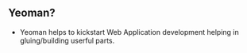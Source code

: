 ## Yeoman?
- Yeoman helps to kickstart Web Application development helping in gluing/building userful parts.
